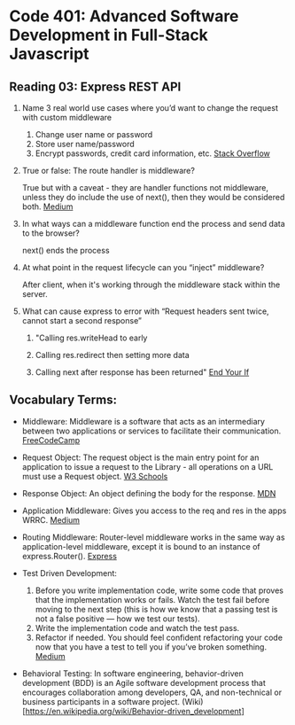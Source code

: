 # Code 401: Advanced Software Development in Full-Stack Javascript

## Reading 03: Express REST API

1. Name 3 real world use cases where you’d want to change the request with custom middleware
    
    1. Change user name or password
    1. Store user name/password
    1. Encrypt passwords, credit card information, etc.
    [Stack Overflow](https://stackoverflow.com/questions/58925276/what-is-the-difference-between-a-route-handler-and-middleware-function-in-expres#:~:text=They%20are%20not%20middleware%20functions,they%20are%20only%20handler%20functions.)

1. True or false: The route handler is middleware?

    True but with a caveat - they are handler functions not middleware, unless they do include the use of next(), then they would be considered both. [Medium](https://medium.com/@selvaganesh93/how-node-js-middleware-works-d8e02a936113)

1. In what ways can a middleware function end the process and send data to the browser?

    next() ends the process


1. At what point in the request lifecycle can you “inject” middleware?

    After client, when it's working through the middleware stack within the server.

1. What can cause express to error with “Request headers sent twice, cannot start a second response”

    1. "Calling res.writeHead to early

    1. Calling res.redirect then setting more data

    1. Calling next after response has been returned"
    [End Your If](https://www.endyourif.com/cant-set-headers-after-they-are-sent/)


## Vocabulary Terms:

- Middleware: Middleware is a software that acts as an intermediary between two applications or services to facilitate their communication. [FreeCodeCamp](https://www.freecodecamp.org/news/what-is-middleware-with-example-use-cases/)

- Request Object: The request object is the main entry point for an application to issue a request to the Library - all operations on a URL must use a Request object. [W3 Schools](https://www.w3.org/Library/User/Using/Request.html#:~:text=The%20request%20object%20is%20the,must%20use%20a%20Request%20object.&text=A%20request%20object%20is%20registered,PUT%2C%20POST%2C%20or%20DELETE.)

- Response Object: An object defining the body for the response. [MDN](https://developer.mozilla.org/en-US/docs/Web/API/Response/Response)

- Application Middleware: Gives you access to the req and res in the apps WRRC. [Medium](https://medium.com/@jamischarles/what-is-middleware-a-simple-explanation-bb22d6b41d01)

- Routing Middleware: Router-level middleware works in the same way as application-level middleware, except it is bound to an instance of express.Router(). [Express](https://expressjs.com/en/guide/using-middleware.html#middleware.router)

- Test Driven Development: 
    1. Before you write implementation code, write some code that proves that the implementation works or fails. Watch the test fail before moving to the next step (this is how we know that a passing test is not a false positive — how we test our tests).
    1. Write the implementation code and watch the test pass.
    1. Refactor if needed. You should feel confident refactoring your code now that you have a test to tell you if you’ve broken something. [Medium](https://medium.com/javascript-scene/tdd-changed-my-life-5af0ce099f80)

- Behavioral Testing: In software engineering, behavior-driven development (BDD) is an Agile software development process that encourages collaboration among developers, QA, and non-technical or business participants in a software project. (Wiki)[https://en.wikipedia.org/wiki/Behavior-driven_development]
